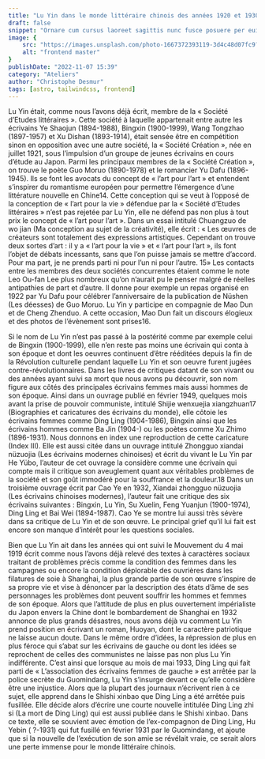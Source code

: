 ```yaml
---
title: "Lu Yin dans le monde littéraire chinois des années 1920 et 1930"
draft: false
snippet: "Ornare cum cursus laoreet sagittis nunc fusce posuere per euismod dis vehicula a, semper fames lacus maecenas dictumst pulvinar neque enim non potenti. Torquent hac sociosqu eleifend potenti."
image: {
    src: "https://images.unsplash.com/photo-1667372393119-3d4c48d07fc9?&fit=crop&w=430&h=240",
    alt: "frontend master"
}
publishDate: "2022-11-07 15:39"
category: "Ateliers"
author: "Christophe Desmur"
tags: [astro, tailwindcss, frontend]
---
```



Lu Yin était, comme nous l’avons déjà écrit, membre de la « Société d’Etudes littéraires ». Cette société à laquelle appartenait entre autre les écrivains Ye Shaojun (1894-1988), Bingxin (1900-1999), Wang Tongzhao (1897-1957) et Xu Dishan (1893-1914), était sensée être en compétition sinon en opposition avec une autre société, la « Société Création », née en juillet 1921, sous l’impulsion d’un groupe de jeunes écrivains en cours d’étude au Japon. Parmi les principaux membres de la « Société Création », on trouve le poète Guo Moruo (1890-1978) et le romancier Yu Dafu (1896-1945). Ils se font les avocats du concept de « l’art pour l’art » et entendent s’inspirer du romantisme européen pour permettre l’émergence d’une littérature nouvelle en Chine14. Cette conception qui se veut à l’opposé de la conception de « l’art pour la vie » défendue par la « Société d’Etudes littéraires » n’est pas rejetée par Lu Yin, elle ne défend pas non plus à tout prix le concept de « l’art pour l’art ». Dans un essai intitulé Chuangzuo de wo jian (Ma conception au sujet de la créativité), elle écrit : « Les œuvres de créateurs sont totalement des expressions artistiques. Cependant on trouve deux sortes d’art : il y a « l’art pour la vie » et « l’art pour l’art », ils font l’objet de débats incessants, sans que l’on puisse jamais se mettre d’accord. Pour ma part, je ne prends parti ni pour l’un ni pour l’autre. 15» Les contacts entre les membres des deux sociétés concurrentes étaient comme le note Leo Ou-fan Lee plus nombreux qu’on n’aurait pu le penser malgré de réelles antipathies de part et d’autre. Il donne pour exemple un repas organisé en 1922 par Yu Dafu pour célébrer l’anniversaire de la publication de Nüshen (Les déesses) de Guo Moruo. Lu Yin y participe en compagnie de Mao Dun et de Cheng Zhenduo. A cette occasion, Mao Dun fait un discours élogieux et des photos de l’évènement sont prises16.

Si le nom de Lu Yin n’est pas passé à la postérité comme par exemple celui de Bingxin (1900-1999), elle n’en reste pas moins une écrivain qui conta à son époque et dont les oeuvres continuent d’être rééditées depuis la fin de la Révolution culturelle pendant laquelle Lu Yin et son oeuvre furent jugées contre-révolutionnaires. Dans les livres de critiques datant de son vivant ou des années ayant suivi sa mort que nous avons pu découvrir, son nom figure aux côtés des principales écrivains femmes mais aussi hommes de son époque. Ainsi dans un ouvrage publié en février 1949, quelques mois avant la prise de pouvoir communiste, intitulé Shijie wenxuejia xiangzhuan17 (Biographies et caricatures des écrivains du monde), elle côtoie les écrivains femmes comme Ding Ling (1904-1986), Bingxin ainsi que les écrivains hommes comme Ba Jin (1904-) ou les poètes comme Xu Zhimo (1896-1931). Nous donnons en index une reproduction de cette caricature (Index III). Elle est aussi citée dans un ouvrage intitulé Zhongguo xiandai nüzuojia (Les écrivains modernes chinoises) et écrit du vivant le Lu Yin par He Yübo, l’auteur de cet ouvrage la considère comme une écrivain qui compte mais il critique son aveuglement quant aux véritables problèmes de la société et son goût immodéré pour la souffrance et la douleur.18 Dans un troisième ouvrage écrit par Cao Ye en 1932, Xiandai zhongguo nüzuojia (Les écrivains chinoises modernes), l’auteur fait une critique des six écrivains suivantes : Bingxin, Lu Yin, Su Xuelin, Feng Yuanjun (1900-1974), Ding Ling et Bai Wei (1894-1987). Cao Ye se montre lui aussi très sévère dans sa critique de Lu Yin et de son œuvre. Le principal grief qu’il lui fait est encore son manque d’intérêt pour les questions sociales.

Bien que Lu Yin ait dans les années qui ont suivi le Mouvement du 4 mai 1919 écrit comme nous l’avons déjà relevé des textes à caractères sociaux traitant de problèmes précis comme la condition des femmes dans les campagnes ou encore la condition déplorable des ouvrières dans les filatures de soie à Shanghai, la plus grande partie de son œuvre s’inspire de sa propre vie et vise à dénoncer par la description des états d’âme de ses personnages les problèmes dont peuvent souffrir les hommes et femmes de son époque. Alors que l’attitude de plus en plus ouvertement impérialiste du Japon envers la Chine dont le bombardement de Shanghai en 1932 annonce de plus grands désastres, nous avons déjà vu comment Lu Yin prend position en écrivant un roman, Huoyan, dont le caractère patriotique ne laisse aucun doute. Dans le même ordre d’idées, la répression de plus en plus féroce qui s’abat sur les écrivains de gauche ou dont les idées se reprochent de celles des communistes ne laisse pas non plus Lu Yin indifférente. C’est ainsi que lorsque au mois de mai 1933, Ding Ling qui fait parti de « L’association des écrivains femmes de gauche » est arrêtée par la police secrète du Guomindang, Lu Yin s’insurge devant ce qu’elle considère être une injustice. Alors que la plupart des journaux n’écrivent rien à ce sujet, elle apprend dans le Shishi xinbao que Ding Ling a été arrêtée puis fusillée. Elle décide alors d’écrire une courte nouvelle intitulée Ding Ling zhi si (La mort de Ding Ling) qui est aussi publiée dans le Shishi xinbao. Dans ce texte, elle se souvient avec émotion de l’ex-compagnon de Ding Ling, Hu Yebin ( ?-1931) qui fut fusillé en février 1931 par le Guomindang, et ajoute que si la nouvelle de l’exécution de son amie se révélait vraie, ce serait alors une perte immense pour le monde littéraire chinois.
